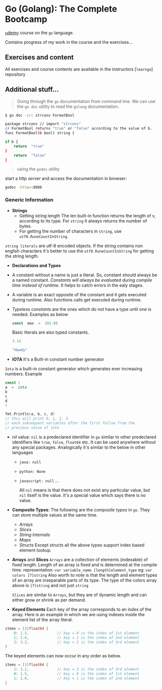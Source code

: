 
# Go (Golang): The Complete Bootcamp
  
[udemy] course on the `go` language.

Contains progress of my work in the course and the exercises...

## Exercises and content


All exercises and course contents are available in the instructors [`learngo`] repository
  

## Additional stuff...

> Going through the `go` documentation from command line. We can use the `go doc` utility to read the `golang` documentation.

```bash
$ go doc -src strconv FormatBool

package strconv // import "strconv"
// FormatBool returns "true" or "false" according to the value of b.
func FormatBool(b bool) string {

if b {
	return  "true"
}
	return  "false"
}
```

> using the `godoc` utility

start a _http server_ and access the documentation in browser:

```sh
godoc -http=:8080
```
### Generic Information

+ **Strings**
	-  Getting string length
		The len built-in function returns the length of v, according to its type. For `string` it always returns the number of bytes.
	- For getting the number of characters in `string`, use `utf8.RuneCountInString`.

`string literals` are utf-8 encoded objects. If the string contains non english characters it's better to use the `utf8.RuneCountInString` for getting the string length.


+ **Declarations and Types**

+ A constant without a name is just a literal. So, constant should always be a named constant. _Constants will always be evaluated during compile time instead of runtime_. It helps to catch errors in the ealy stages.

+ A variable is an exact opposite of the constant and it gets executed during runtime. Also functions calls get executed during runtime.

+ _Typeless constants_ are the ones which do not have a type until one is needed. Examples as below

	```go
	const  max  =  101.08
	```

	Basic literals are also typed constants.

	```go
	3.14

	"Howdy"
	```

+ **IOTA**
	It's a Built-in constant number generator

`Iota` is a built-in constant generator which generates ever increasing numbers. Example

```go
const (
a  =  iota
b
c
d
)

fmt.Println(a, b, c, d)
// this will print 0, 1, 2, 3
// each subsequent variables after the first follow from the
// previous value of iota
```

+ _nil_ value:
  `nil` is a predeclared identifier in `go` similar to other predeclared identifiers like `true`, `false`, `float64` etc. It can be used anywhere without any special packages.
  Analogically it's similar to the below in other languages
  - `java: null`
  - `python: None`
  - `javascript: null` ...

	All `nil` means is that there does not exist any particular value, but `nil` itself is the value. It's a special value which says there is no value.

+ **Composite Types**:
	The following are the _composite types_ in `go`. They can store multiple values at the same time.
	- _Arrays_
	- _Slices_
	- _String Internals_
	- _Maps_
	- _Structs_
  Except _structs_ all the above types support index based element lookup.

- **Arrays** and **Slices**
	`Arrays` are a collection of elements (indexable) of fixed length. Length of an array is fixed and is determined at the compile time.
	representation: `var variable_name [length]element_type`
	eg: `var colors [7]string`
	Also worth to note is that the length and element types of an array are inseparable parts of its type. The type of the colors array above is `[7]string` and not just `string`

	`Slices` are similar to `Arrays`, but they are of dynamic length and can either grow or shrink as per demand.

- **Keyed Elements**
	Each key of the array corresponds to an _index_ of the array.
	Here is an example in which we are using indexes inside the element list of the array literal.
```go
items = [3]float64 {
	0: 1.5,				// key = 0 is the index of 1st element
	1: 2.6,				// key = 1 is the index of 2nd element
	2: 3.2,				// key = 2 is the index of 3rd element
}
```
The keyed elements can now occur in any order as below.
```go
items = [3]float64 {
	2: 3.2,				// key = 2 is the index of 3rd element
	0: 1.5,				// key = 0 is the index of 1st element
	1: 2.6,				// key = 1 is the index of 2nd element
}
```

[learngo]: (https://github.com/inancgumus/learngo){:target="_blank"}

[udemy]: www.udemy.com/course/learn-go-the-complete-bootcamp-course-golang